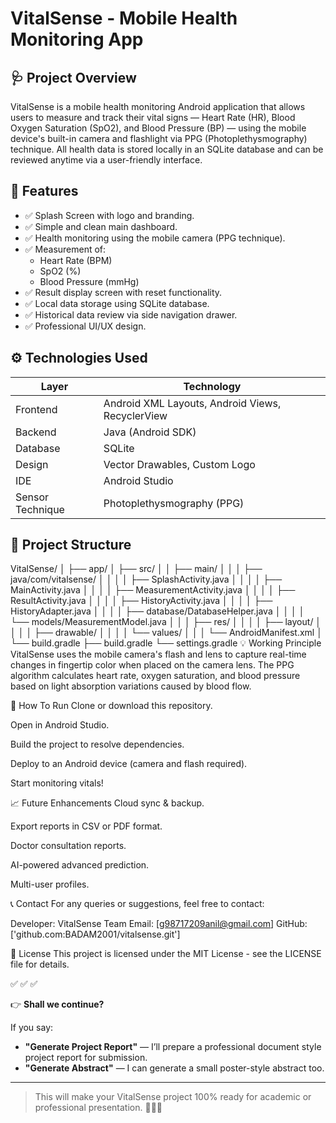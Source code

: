 # VitalSense - Mobile Health Monitoring App

## 🩺 Project Overview

VitalSense is a mobile health monitoring Android application that allows users to measure and track their vital signs — Heart Rate (HR), Blood Oxygen Saturation (SpO2), and Blood Pressure (BP) — using the mobile device's built-in camera and flashlight via PPG (Photoplethysmography) technique. All health data is stored locally in an SQLite database and can be reviewed anytime via a user-friendly interface.


## 📱 Features

- ✅ Splash Screen with logo and branding.
- ✅ Simple and clean main dashboard.
- ✅ Health monitoring using the mobile camera (PPG technique).
- ✅ Measurement of:
  - Heart Rate (BPM)
  - SpO2 (%)
  - Blood Pressure (mmHg)
- ✅ Result display screen with reset functionality.
- ✅ Local data storage using SQLite database.
- ✅ Historical data review via side navigation drawer.
- ✅ Professional UI/UX design.



## ⚙ Technologies Used

| Layer | Technology |
|-------|------------|
| Frontend | Android XML Layouts, Android Views, RecyclerView |
| Backend | Java (Android SDK) |
| Database | SQLite |
| Design | Vector Drawables, Custom Logo |
| IDE | Android Studio |
| Sensor Technique | Photoplethysmography (PPG) |



## 📂 Project Structure

VitalSense/
│
├── app/
│   ├── src/
│   │   ├── main/
│   │   │   ├── java/com/vitalsense/
│   │   │   │   ├── SplashActivity.java
│   │   │   │   ├── MainActivity.java
│   │   │   │   ├── MeasurementActivity.java
│   │   │   │   ├── ResultActivity.java
│   │   │   │   ├── HistoryActivity.java
│   │   │   │   ├── HistoryAdapter.java
│   │   │   │   ├── database/DatabaseHelper.java
│   │   │   │   └── models/MeasurementModel.java
│   │   │   ├── res/
│   │   │   │   ├── layout/
│   │   │   │   ├── drawable/
│   │   │   │   └── values/
│   │   │   └── AndroidManifest.xml
│   └── build.gradle
├── build.gradle
└── settings.gradle
💡 Working Principle
VitalSense uses the mobile camera's flash and lens to capture real-time changes in fingertip color when placed on the camera lens. The PPG algorithm calculates heart rate, oxygen saturation, and blood pressure based on light absorption variations caused by blood flow.

🚀 How To Run
Clone or download this repository.

Open in Android Studio.

Build the project to resolve dependencies.

Deploy to an Android device (camera and flash required).

Start monitoring vitals!

📈 Future Enhancements
Cloud sync & backup.

Export reports in CSV or PDF format.

Doctor consultation reports.

AI-powered advanced prediction.

Multi-user profiles.

📞 Contact
For any queries or suggestions, feel free to contact:

Developer:
VitalSense Team
Email: [g98717209anil@gmail.com]
GitHub: ['github.com:BADAM2001/vitalsense.git']

📖 License
This project is licensed under the MIT License - see the LICENSE file for details.


✅ ✅ ✅

👉 **Shall we continue?**

If you say:

- **"Generate Project Report"** — I’ll prepare a professional document style project report for submission.
- **"Generate Abstract"** — I can generate a small poster-style abstract too.

---

> This will make your VitalSense project 100% ready for academic or professional presentation. 🚀🚀🚀
